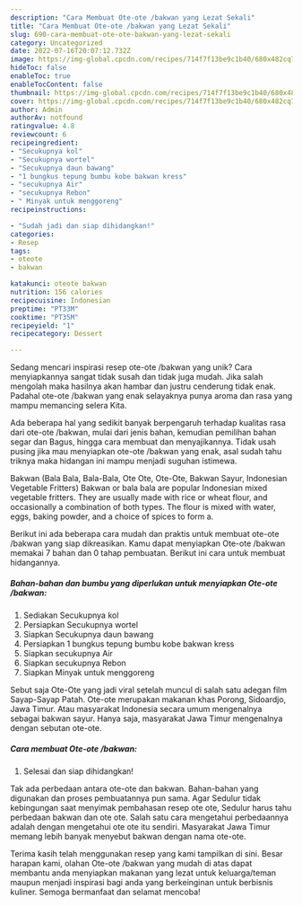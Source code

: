 ```yaml
---
description: "Cara Membuat Ote-ote /bakwan yang Lezat Sekali"
title: "Cara Membuat Ote-ote /bakwan yang Lezat Sekali"
slug: 690-cara-membuat-ote-ote-bakwan-yang-lezat-sekali
category: Uncategorized
date: 2022-07-16T20:07:12.732Z
image: https://img-global.cpcdn.com/recipes/714f7f13be9c1b40/680x482cq70/ote-ote-bakwan-foto-resep-utama.jpg
hideToc: false
enableToc: true
enableTocContent: false
thumbnail: https://img-global.cpcdn.com/recipes/714f7f13be9c1b40/680x482cq70/ote-ote-bakwan-foto-resep-utama.jpg
cover: https://img-global.cpcdn.com/recipes/714f7f13be9c1b40/680x482cq70/ote-ote-bakwan-foto-resep-utama.jpg
author: Admin
authorAv: notfound
ratingvalue: 4.8
reviewcount: 6
recipeingredient:
- "Secukupnya kol"
- "Secukupnya wortel"
- "Secukupnya daun bawang"
- "1 bungkus tepung bumbu kobe bakwan kress"
- "secukupnya Air"
- "secukupnya Rebon"
- " Minyak untuk menggoreng"
recipeinstructions:

- "Sudah jadi dan siap dihidangkan!"
categories:
- Resep
tags:
- oteote
- bakwan

katakunci: oteote bakwan 
nutrition: 156 calories
recipecuisine: Indonesian
preptime: "PT33M"
cooktime: "PT35M"
recipeyield: "1"
recipecategory: Dessert

---
```





Sedang mencari inspirasi resep ote-ote /bakwan yang unik? Cara menyiapkannya sangat tidak susah dan tidak juga mudah. Jika salah mengolah maka hasilnya akan hambar dan justru cenderung tidak enak. Padahal ote-ote /bakwan yang enak selayaknya punya aroma dan rasa yang mampu memancing selera Kita.





Ada beberapa hal yang sedikit banyak berpengaruh terhadap kualitas rasa dari ote-ote /bakwan, mulai dari jenis bahan, kemudian pemilihan bahan segar dan Bagus, hingga cara membuat dan menyajikannya. Tidak usah pusing jika mau menyiapkan ote-ote /bakwan yang enak,      asal sudah tahu triknya maka hidangan ini mampu menjadi suguhan istimewa.














Bakwan (Bala Bala, Bala-Bala, Ote Ote, Ote-Ote, Bakwan Sayur, Indonesian Vegetable Fritters) Bakwan or bala bala are popular Indonesian mixed vegetable fritters. They are usually made with rice or wheat flour, and occasionally a combination of both types. The flour is mixed with water, eggs, baking powder, and a choice of spices to form a.






Berikut ini ada beberapa cara mudah dan praktis untuk membuat ote-ote /bakwan yang siap dikreasikan. Kamu dapat menyiapkan Ote-ote /bakwan memakai 7 bahan dan 0 tahap pembuatan. Berikut ini cara untuk membuat hidangannya.

<!--inarticleads1-->

##### Bahan-bahan dan bumbu yang diperlukan untuk menyiapkan Ote-ote /bakwan:

1. Sediakan Secukupnya kol
1. Persiapkan Secukupnya wortel
1. Siapkan Secukupnya daun bawang
1. Persiapkan 1 bungkus tepung bumbu kobe bakwan kress
1. Siapkan secukupnya Air
1. Siapkan secukupnya Rebon
1. Siapkan  Minyak untuk menggoreng


Sebut saja Ote-Ote yang jadi viral setelah muncul di salah satu adegan film Sayap-Sayap Patah. Ote-ote merupakan makanan khas Porong, Sidoardjo, Jawa Timur. Atau masyarakat Indonesia secara umum mengenalnya sebagai bakwan sayur. Hanya saja, masyarakat Jawa Timur mengenalnya dengan sebutan ote-ote. 

<!--inarticleads2-->

##### Cara membuat Ote-ote /bakwan:


1. Selesai dan siap dihidangkan!

Tak ada perbedaan antara ote-ote dan bakwan. Bahan-bahan yang digunakan dan proses pembuatannya pun sama. Agar Sedulur tidak kebingungan saat menyimak pembahasan resep ote ote, Sedulur harus tahu perbedaan bakwan dan ote ote. Salah satu cara mengetahui perbedaannya adalah dengan mengetahui ote ote itu sendiri. Masyarakat Jawa Timur memang lebih banyak menyebut bakwan dengan nama ote-ote. 

Terima kasih telah menggunakan resep yang kami tampilkan di sini. Besar harapan kami, olahan Ote-ote /bakwan yang mudah di atas dapat membantu anda menyiapkan makanan yang lezat untuk keluarga/teman maupun menjadi inspirasi bagi anda yang berkeinginan untuk berbisnis kuliner. Semoga bermanfaat dan selamat mencoba!
